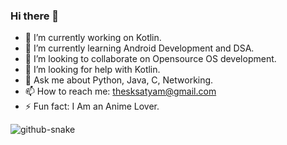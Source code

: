  ### Hi there 👋


- 🔭 I’m currently working on Kotlin.
- 🌱 I’m currently learning Android Development and DSA.
- 👯 I’m looking to collaborate on Opensource OS development.
- 🤔 I’m looking for help with Kotlin.
- 💬 Ask me about Python, Java, C, Networking.
- 📫 How to reach me: thesksatyam@gmail.com
- ⚡ Fun fact: I Am an Anime Lover.

<picture>
  <source media="(prefers-color-scheme: dark)" srcset="https://raw.githubusercontent.com/sksatyam/sksatyam/output/github-contribution-grid-snake-dark.svg" />
  <source media="(prefers-color-scheme: light)" srcset="https://raw.githubusercontent.com/sksatyam/sksatyam/output/github-contribution-grid-snake.svg" />
  <img alt="github-snake" src="github-snake.svg" />
</picture>
